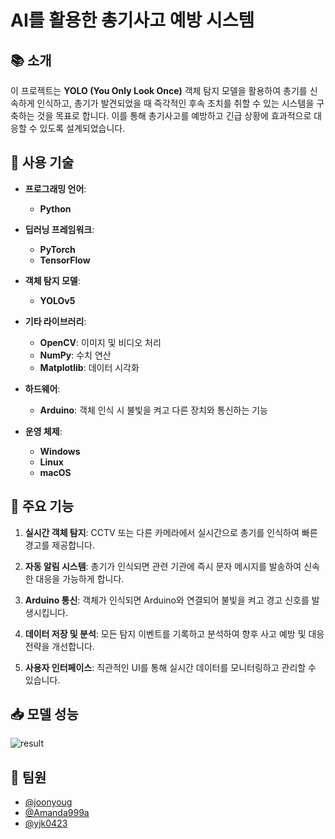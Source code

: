 # AI를 활용한 총기사고 예방 시스템

## 📚 소개

이 프로젝트는 **YOLO (You Only Look Once)** 객체 탐지 모델을 활용하여 총기를 신속하게 인식하고, 총기가 발견되었을 때 즉각적인 후속 조치를 취할 수 있는 시스템을 구축하는 것을 목표로 합니다. 이를 통해 총기사고를 예방하고 긴급 상황에 효과적으로 대응할 수 있도록 설계되었습니다.

## 🚀 사용 기술

- **프로그래밍 언어**: 
  -  **Python**
  
- **딥러닝 프레임워크**: 
  -  **PyTorch**
  -  **TensorFlow**

- **객체 탐지 모델**: 
  - **YOLOv5**

- **기타 라이브러리**: 
  - **OpenCV**: 이미지 및 비디오 처리
  - **NumPy**: 수치 연산
  - **Matplotlib**: 데이터 시각화

- **하드웨어**: 
  - **Arduino**: 객체 인식 시 불빛을 켜고 다른 장치와 통신하는 기능

- **운영 체제**: 
  - **Windows**
  - **Linux**
  - **macOS**

## 🌟 주요 기능

1. **실시간 객체 탐지**: CCTV 또는 다른 카메라에서 실시간으로 총기를 인식하여 빠른 경고를 제공합니다.

2. **자동 알림 시스템**: 총기가 인식되면 관련 기관에 즉시 문자 메시지를 발송하여 신속한 대응을 가능하게 합니다.

3. **Arduino 통신**: 객체가 인식되면 Arduino와 연결되어 불빛을 켜고 경고 신호를 발생시킵니다.

4. **데이터 저장 및 분석**: 모든 탐지 이벤트를 기록하고 분석하여 향후 사고 예방 및 대응 전략을 개선합니다.

5. **사용자 인터페이스**: 직관적인 UI를 통해 실시간 데이터를 모니터링하고 관리할 수 있습니다.

## 📥 모델 성능

![result](https://github.com/user-attachments/assets/a4ee81c9-c6f5-467d-b002-11732c3fbd3c)

## 🤝 팀원

- [@joonyoug](https://github.com/joonyoug)
- [@Amanda999a](https://github.com/Amanda999a)
- [@yjk0423](https://github.com/yjk0423)

